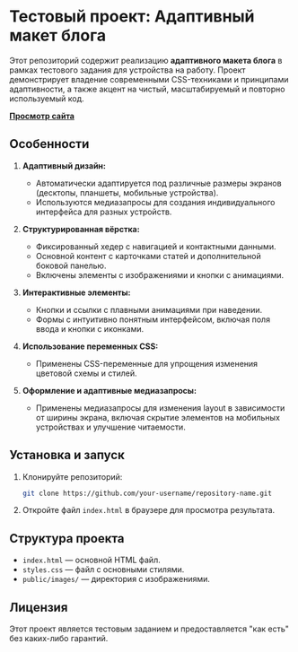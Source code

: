 # Тестовый проект: Адаптивный макет блога

Этот репозиторий содержит реализацию **адаптивного макета блога** в рамках тестового задания для устройства на работу. Проект демонстрирует владение современными CSS-техниками и принципами адаптивности, а также акцент на чистый, масштабируемый и повторно используемый код.

<b><a href="https://thxiiirteen.github.io/Test-HTML/">Просмотр сайта</a></b>

## Особенности

1. **Адаптивный дизайн:**
   - Автоматически адаптируется под различные размеры экранов (десктопы, планшеты, мобильные устройства).
   - Используются медиазапросы для создания индивидуального интерфейса для разных устройств.

2. **Структурированная вёрстка:**
   - Фиксированный хедер с навигацией и контактными данными.
   - Основной контент с карточками статей и дополнительной боковой панелью.
   - Включены элементы с изображениями и кнопки с анимациями.

3. **Интерактивные элементы:**
   - Кнопки и ссылки с плавными анимациями при наведении.
   - Формы с интуитивно понятным интерфейсом, включая поля ввода и кнопки с иконками.

4. **Использование переменных CSS:**  
   - Применены CSS-переменные для упрощения изменения цветовой схемы и стилей.

5. **Оформление и адаптивные медиазапросы:**
   - Применены медиазапросы для изменения layout в зависимости от ширины экрана, включая скрытие элементов на мобильных устройствах и улучшение читаемости.

## Установка и запуск

1. Клонируйте репозиторий:
   ```bash
   git clone https://github.com/your-username/repository-name.git
   ```

2. Откройте файл `index.html` в браузере для просмотра результата.

## Структура проекта

- `index.html` — основной HTML файл.
- `styles.css` — файл с основными стилями.
- `public/images/` — директория с изображениями.

## Лицензия

Этот проект является тестовым заданием и предоставляется "как есть" без каких-либо гарантий.
